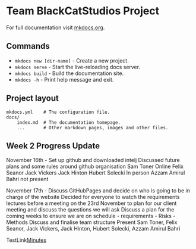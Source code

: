 # Team BlackCatStudios Project

For full documentation visit [mkdocs.org](https://www.mkdocs.org).

## Commands

* `mkdocs new [dir-name]` - Create a new project.
* `mkdocs serve` - Start the live-reloading docs server.
* `mkdocs build` - Build the documentation site.
* `mkdocs -h` - Print help message and exit.

## Project layout

    mkdocs.yml    # The configuration file.
    docs/
        index.md  # The documentation homepage.
        ...       # Other markdown pages, images and other files.

<h2>Week 2 Progress Update</h2>
<p>November 16th - Set up github and downloaded intelj
Discussed future plans and some rules around github organisation 
Sam Toner Online 
Felix Seanor Jack Vickers Jack Hinton Hubert Solecki In person
Azzam Amirul Bahri not present</p>


<p>November 17th - 
Discuss GitHubPages and decide on who is going to be in charge of the website
Decided for everyone to watch the requirements lectures before a meeting on the 23rd November to plan for our client meeting and discuss the questions we will ask
Discuss a plan for the coming weeks to ensure we are on schedule
-	requirements 
-	Risks
-	Methods
Discuss and finalise team structure
Present Sam Toner, Felix Seanor, Jack Vickers, Jack Hinton, Hubert Solecki, Azzam Amirul Bahri</p>

TestLink[Minutes](https://docs.google.com/document/d/1-fNPw1bFiddjl8PYH25lhTg7uXPfRQhSadfCDcuAGOo/edit)